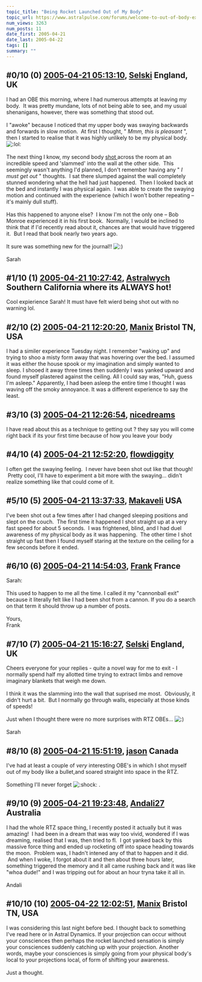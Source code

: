 ```yaml
---
topic_title: "Being Rocket Launched Out of My Body"
topic_url: https://www.astralpulse.com/forums/welcome-to-out-of-body-experiences!/being-rocket-launched-out-of-my-body
num_views: 3263
num_posts: 11
date_first: 2005-04-21
date_last: 2005-04-22
tags: []
summary: ""
---
```


## \#0/10 (0) [2005-04-21 05:13:10](https://www.astralpulse.com/forums/index.php?msg=161210), [Selski](https://www.astralpulse.com/forums/profile/?u=6012) England, UK ##
<section>
I had an OBE this morning, where I had numerous attempts at leaving my body.  It was pretty mundane, lots of not being able to see, and my usual shenanigans, however, there was something that stood out.
<br>
<br>
I "awoke" because I noticed that my upper body was swaying backwards and forwards in slow motion.  At first I thought, "
<i>
 Mmm, this is pleasant
</i>
", then I started to realise that it was highly unlikely to be my physical body.
<img alt=":lol:" class="smiley" src="https://www.astralpulse.com/forums/Smileys/fugue/cheesy.png" title="Cheesy"/>
<br>
<br>
The next thing I know, my second body
<u>
 shot
</u>
across the room at an incredible speed and 'slammed' into the wall at the other side.  This seemingly wasn't anything I'd planned, I don't remember having any "
<i>
 I must get out
</i>
" thoughts.  I sat there slumped against the wall completely stunned wondering what the hell had just happened.  Then I looked back at the bed and instantly I was physical again.  I was able to create the swaying motion and continued with the experience (which I won't bother repeating – it's mainly dull stuff).
<br>
<br>
Has this happened to anyone else?  I know I'm not the only one – Bob Monroe experienced it in his first book.  Normally, I would be inclined to think that if I'd recently read about it, chances are that would have triggered it.  But I read that book nearly two years ago.
<br>
<br>
It sure was something new for the journal!!
<img alt=":)" class="smiley" src="https://www.astralpulse.com/forums/Smileys/fugue/smiley.png" title="Smiley"/>
<br>
<br>
Sarah
</section>

## \#1/10 (1) [2005-04-21 10:27:42](https://www.astralpulse.com/forums/index.php?msg=161227), [Astralwych](https://www.astralpulse.com/forums/profile/?u=7595) Southern California where its ALWAYS hot! ##
<section>
Cool expierience Sarah! It must have felt wierd being shot out with no warning lol.
</section>

## \#2/10 (2) [2005-04-21 12:20:20](https://www.astralpulse.com/forums/index.php?msg=161234), [Manix](https://www.astralpulse.com/forums/profile/?u=5010) Bristol TN, USA ##
<section>
I had a similer experience Tuesday night. I remember "waking up" and trying to shoo a misty form away that was hovering over the bed. I assumed it was either the house spook or my imagination and simply wanted to sleep. I shooed it away three times then suddenly I was yanked upward and found myself plastered against the ceiling. All I could say was, "Huh, guess I'm asleep." Apparently, I had been asleep the entire time I thought I was waving off the smoky annoyance. It was a different experience to say the least.
</section>

## \#3/10 (3) [2005-04-21 12:26:54](https://www.astralpulse.com/forums/index.php?msg=161235), [nicedreams](https://www.astralpulse.com/forums/profile/?u=7782)  ##
<section>
I have read about this as a technique to getting out ? they say you will come right back if its your first time because of how you leave your body
</section>

## \#4/10 (4) [2005-04-21 12:52:20](https://www.astralpulse.com/forums/index.php?msg=161238), [flowdiggity](https://www.astralpulse.com/forums/profile/?u=8346)  ##
<section>
I often get the swaying feeling.  I never have been shot out like that though!  Pretty cool, I'll have to experiment a bit more with the swaying... didn't realize something like that could come of it.
</section>

## \#5/10 (5) [2005-04-21 13:37:33](https://www.astralpulse.com/forums/index.php?msg=161245), [Makaveli](https://www.astralpulse.com/forums/profile/?u=1974) USA ##
<section>
I've been shot out a few times after I had changed sleeping positions and slept on the couch.  The first time it happened I shot straight up at a very fast speed for about 5 seconds.  I was frightened, blind, and I had duel awareness of my physical body as it was happening.  The other time I shot straight up fast then I found myself staring at the texture on the ceiling for a few seconds before it ended.
</section>

## \#6/10 (6) [2005-04-21 14:54:03](https://www.astralpulse.com/forums/index.php?msg=161252), [Frank](https://www.astralpulse.com/forums/profile/?u=359) France ##
<section>
Sarah:
<br>
<br>
This used to happen to me all the time. I called it my "cannonball exit" because it literally felt like I had been shot from a cannon. If you do a search on that term it should throw up a number of posts.
<br>
<br>
Yours,
<br>
Frank
</section>

## \#7/10 (7) [2005-04-21 15:16:27](https://www.astralpulse.com/forums/index.php?msg=161258), [Selski](https://www.astralpulse.com/forums/profile/?u=6012) England, UK ##
<section>
Cheers everyone for your replies - quite a novel way for me to exit - I normally spend half my allotted time trying to extract limbs and remove imaginary blankets that weigh me down.
<br>
<br>
I think it was the slamming into the wall that suprised me most.  Obviously, it didn't hurt a bit.  But I normally go through walls, especially at those kinds of speeds!
<br>
<br>
Just when I thought there were no more surprises with RTZ OBEs...
<img alt=":)" class="smiley" src="https://www.astralpulse.com/forums/Smileys/fugue/smiley.png" title="Smiley"/>
<br>
<br>
Sarah
</section>

## \#8/10 (8) [2005-04-21 15:51:19](https://www.astralpulse.com/forums/index.php?msg=161262), [jason](https://www.astralpulse.com/forums/profile/?u=1099) Canada ##
<section>
I've had at least a couple of
<i>
 very
</i>
interesting OBE's in which I shot myself out of my body like a bullet,and soared straight into space in the RTZ.
<br>
<br>
Something I'll never forget
<img alt=":shock:" class="smiley" src="https://www.astralpulse.com/forums/Smileys/fugue/shocked.png" title="Shocked"/>
.
</section>

## \#9/10 (9) [2005-04-21 19:23:48](https://www.astralpulse.com/forums/index.php?msg=161314), [Andali27](https://www.astralpulse.com/forums/profile/?u=6413) Australia ##
<section>
I had the whole RTZ space thing, I recently posted it actually but it was amazing!  I had been in a dream that was way too vivid, wondered if I was dreaming, realised that I was, then tried to fl.  I got yanked back by this massive force thing and ended up rocketing off into space heading towards the moon.  Problem was, I hadn't intened any of that to happen and it did.  And when I woke, I forgot about it and then about three hours later, something triggered the memory and it all came rushing back and it was like "whoa dude!" and I was tripping out for about an hour tryna take it all in.
<br>
<br>
Andali
</section>

## \#10/10 (10) [2005-04-22 12:02:51](https://www.astralpulse.com/forums/index.php?msg=161393), [Manix](https://www.astralpulse.com/forums/profile/?u=5010) Bristol TN, USA ##
<section>
I was considering this last night before bed. I thought back to something I've read here or in Astral Dynamics. If your projection can occur without your consciences then perhaps the rocket launched sensation is simply your consciences suddenly catching up with your projection. Another words, maybe your consciences is simply going from your physical body's local to your projections local, of form of shifting your awareness.
<br>
<br>
Just a thought.
</section>